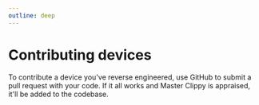 ```yaml
---
outline: deep
---
```


# Contributing devices

To contribute a device you've reverse engineered, use GitHub to submit a pull request with your code. If it all works and Master Clippy is appraised, it'll be added to the codebase.
